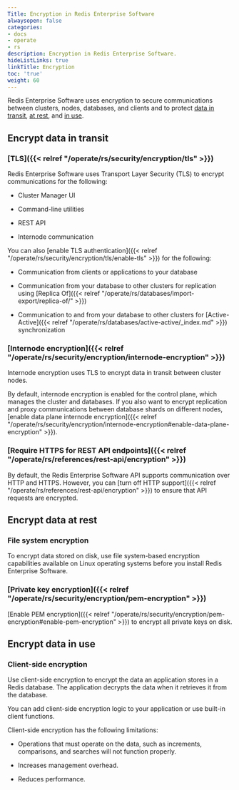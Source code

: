 ```yaml
---
Title: Encryption in Redis Enterprise Software
alwaysopen: false
categories:
- docs
- operate
- rs
description: Encryption in Redis Enterprise Software.
hideListLinks: true
linkTitle: Encryption
toc: 'true'
weight: 60
---
```


Redis Enterprise Software uses encryption to secure communications between clusters, nodes, databases, and clients and to protect [data in transit](https://en.wikipedia.org/wiki/Data_in_transit), [at rest](https://en.wikipedia.org/wiki/Data_at_rest), and [in use](https://en.wikipedia.org/wiki/Data_in_use).

## Encrypt data in transit

### [TLS]({{< relref "/operate/rs/security/encryption/tls" >}})

Redis Enterprise Software uses Transport Layer Security (TLS) to encrypt communications for the following:

- Cluster Manager UI

- Command-line utilities

- REST API

- Internode communication

You can also [enable TLS authentication]({{< relref "/operate/rs/security/encryption/tls/enable-tls" >}}) for the following:

- Communication from clients or applications to your database

- Communication from your database to other clusters for replication using [Replica Of]({{< relref "/operate/rs/databases/import-export/replica-of/" >}})

- Communication to and from your database to other clusters for [Active-Active]({{< relref "/operate/rs/databases/active-active/_index.md" >}}) synchronization

### [Internode encryption]({{< relref "/operate/rs/security/encryption/internode-encryption" >}})

Internode encryption uses TLS to encrypt data in transit between cluster nodes.

By default, internode encryption is enabled for the control plane, which manages the cluster and databases. If you also want to encrypt replication and proxy communications between database shards on different nodes, [enable data plane internode encryption]({{< relref "/operate/rs/security/encryption/internode-encryption#enable-data-plane-encryption" >}}).

### [Require HTTPS for REST API endpoints]({{< relref "/operate/rs/references/rest-api/encryption" >}})

By default, the Redis Enterprise Software API supports communication over HTTP and HTTPS. However, you can [turn off HTTP support]({{< relref "/operate/rs/references/rest-api/encryption" >}}) to ensure that API requests are encrypted.

## Encrypt data at rest

### File system encryption

To encrypt data stored on disk, use file system-based encryption capabilities available on Linux operating systems before you install Redis Enterprise Software.

### [Private key encryption]({{< relref "/operate/rs/security/encryption/pem-encryption" >}})

[Enable PEM encryption]({{< relref "/operate/rs/security/encryption/pem-encryption#enable-pem-encryption" >}}) to encrypt all private keys on disk.

## Encrypt data in use

### Client-side encryption

Use client-side encryption to encrypt the data an application stores in a Redis database. The application decrypts the data when it retrieves it from the database.

You can add client-side encryption logic to your application or use built-in client functions.

Client-side encryption has the following limitations:

- Operations that must operate on the data, such as increments, comparisons, and searches will not function properly.

- Increases management overhead.

- Reduces performance.
